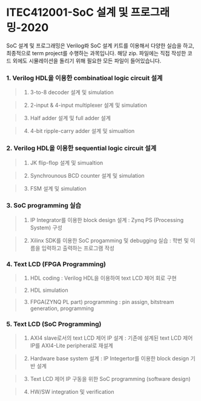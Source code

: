 # ITEC412001-SoC 설계 및 프로그래밍-2020
SoC 설계 및 프로그래밍은 Verilog롸 SoC 설계 키트를 이용해서 다양한 실습을 하고, 최종적으로 term project를 수행하는 과목입니다.
해당 zip. 파일에는 직접 작성한 코드 외에도 시뮬레이션을 돌리기 위해 필요한 모든 파일이 들어있습니다.


### 1. Verilog HDL을 이용한 combinatioal logic circuit 설계
> 1) 3-to-8 decoder 설계 및 simulation

> 2) 2-input & 4-input multiplexer 설계 및 simulation

> 3) Half adder 설계 및 full adder 설계

> 4) 4-bit ripple-carry adder 설계 및 simualtion


### 2. Verilog HDL을 이용한 sequential logic circuit 설계
> 1) JK flip-flop 설계 및 simualtion

> 2) Synchrounous BCD counter 설계 및 simulation

> 3) FSM 설계 및 simulation


### 3. SoC programming 실습
> 1) IP Integrator를 이용한 block design 설계 : Zynq PS (Processing System) 구성

> 2) Xilinx SDK를 이용한 SoC progamming 및 debugging 실습 : 학번 및 이름을 입력하고 출력하는 프로그램 작성


### 4. Text LCD (FPGA Programming)
> 1) HDL coding : Verilog HDL을 이용하여 text LCD 제어 회로 구현

> 2) HDL simulation

> 3) FPGA(ZYNQ PL part) programming : pin assign, bitstream generation, programming


### 5. Text LCD (SoC Programming)
> 1) AXI4 slave로서의 text LCD 제어 IP 설계 : 기존에 설계된 text LCD 제어 IP를 AXI4-Lite peripheral로 재설계

> 2) Hardware base system 설계 : IP Integertor를 이용한 block design 기반 설계

> 3) Text LCD 제어 IP 구동을 위한 SoC programming (software design)

> 4) HW/SW integration 및 verification









